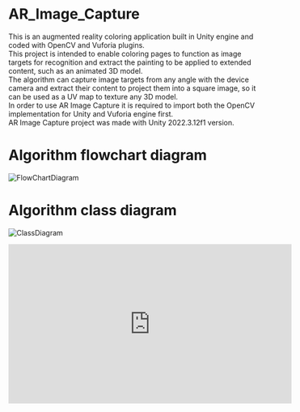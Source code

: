 # AR_Image_Capture
This is an augmented reality coloring application built in Unity engine and coded with OpenCV and Vuforia plugins.  
This project is intended to enable coloring pages to function as image targets for recognition and extract the painting to be applied to extended content, such as an animated 3D model.  
The algorithm can capture image targets from any angle with the device camera and extract their content to project them into a square image, so it can be used as a UV map to texture any 3D model.  
In order to use AR Image Capture it is required to import both the OpenCV implementation for Unity and Vuforia engine first.  
AR Image Capture project was made with Unity 2022.3.12f1 version.  
  
# Algorithm flowchart diagram
![FlowChartDiagram](https://github.com/Isco16/AR_Image_Capture/assets/112453307/3a9ab9c5-713e-4ef2-adaf-36e2190e5a9c)
  
# Algorithm class diagram
![ClassDiagram](https://github.com/Isco16/AR_Image_Capture/assets/112453307/84f983f9-013f-4cfd-a51d-dd92a3b694b9)

<iframe width="560" height="315" src="https://www.youtube.com/embed/u0hb3MhlETI?si=ufmrsQpa3ohWKZi8" title="YouTube video player" frameborder="0" allow="accelerometer; autoplay; clipboard-write; encrypted-media; gyroscope; picture-in-picture; web-share" allowfullscreen></iframe>
